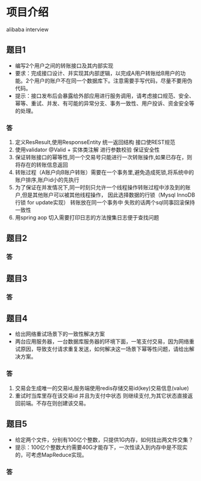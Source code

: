 # 项目介绍
alibaba interview

## 题目1
- 编写2个用户之间的转账接口及其内部实现
- 要求：完成接口设计、并实现其内部逻辑，以完成A用户转账给B用户的功能。2个用户的账户不在同一个数据库下。注意需要手写代码，尽量不要用伪代码。
- 提示：接口发布后会暴露给外部应用进行服务调用，请考虑接口规范、安全、幂等、重试、并发、有可能的异常分支、事务一致性、用户投诉、资金安全等的处理。

### 答
1. 定义ResResult,使用ResponseEntity<Result> 统一返回结构 接口使REST规范 
2. 使用validator  @Valid + 实体类注解 进行参数校验 保证安全性
3. 保证转账接口的幂等性,同一个交易号只能进行一次转账操作,如果已存在，则将存在的转账信息返回
4. 转账过程（A账户向B账户转账）需要在一个事务里,避免造成死锁,将系统中的账户排序,账户id小的先执行
5. 为了保证在并发情况下,同一时刻只允许一个线程操作转账过程中涉及到的账户,但是其他账户可以被其他线程操作，
   因此选择数据的行锁（Mysql InnoDB行锁 for update实现） 转账放在同一个事务中 失败的话两个sql同事回滚保持一致性
6. 用spring aop 切入需要打印日志的方法搜集日志便于查找问题

## 题目2
### 答

## 题目3
### 答


## 题目4
- 给出网络重试场景下的一致性解决方案
- 两台应用服务器，一台数据库服务器的环境下面，一笔支付交易，因为网络重试原因，导致支付请求重复发送，如何解决这一场景下幂等性问题，请给出解决方案。
### 答
1. 交易会生成唯一的交易id,服务端使用redis存储交易id(key)交易信息(value)
2. 重试时当库里存在该交易id 并且为支付中状态 则继续支付,为其它状态直接返回前端。不存在则创建该交易。

## 题目5
- 给定两个文件，分别有100亿个整数，只提供1G内存，如何找出两文件交集？
- 提示：100亿个整数大约需要40G才能存下，一次性读入到内存中是不现实的，可考虑MapReduce实现。
### 答
